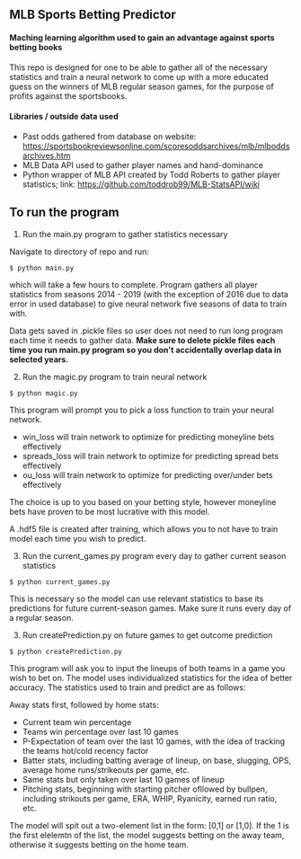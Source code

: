 ## MLB Sports Betting Predictor

#### Maching learning algorithm used to gain an advantage against sports betting books

This repo is designed for one to be able to gather all of the necessary statistics and train a neural network to come up with a more educated guess on the winners of MLB regular season games, for the purpose of profits against the sportsbooks.

#### Libraries / outside data used

- Past odds gathered from database on website: https://sportsbookreviewsonline.com/scoresoddsarchives/mlb/mlboddsarchives.htm
- MLB Data API used to gather player names and hand-dominance
- Python wrapper of MLB API created by Todd Roberts to gather player statistics; link: https://github.com/toddrob99/MLB-StatsAPI/wiki

## To run the program

1. Run the main.py program to gather statistics necessary

Navigate to directory of repo and run:
```
$ python main.py
```
which will take a few hours to complete. Program gathers all player statistics from seasons 2014 - 2019 (with the exception of 2016 due to data error in used database) to give neural network five seasons of data to train with.

Data gets saved in .pickle files so user does not need to run long program each time it needs to gather data. **Make sure to delete pickle files each time you run main.py program so you don't accidentally overlap data in selected years.**

2. Run the magic.py program to train neural network
```
$ python magic.py
```
This program will prompt you to pick a loss function to train your neural network.
- win_loss will train network to optimize for predicting moneyline bets effectively
- spreads_loss will train network to optimize for predicting spread bets effectively
- ou_loss will train network to optimize for predicting over/under bets effectively

The choice is up to you based on your betting style, however moneyline bets have proven to be most lucrative with this model.

A .hdf5 file is created after training, which allows you to not have to train model each time you wish to predict.

3. Run the current_games.py program every day to gather current season statistics
```
$ python current_games.py
```

This is necessary so the model can use relevant statistics to base its predictions for future current-season games. Make sure it runs every day of a regular season.

3. Run createPrediction.py on future games to get outcome prediction
```
$ python createPrediction.py
```

This program will ask you to input the lineups of both teams in a game you wish to bet on. The model uses individualized statistics for the idea of better accuracy. The statistics used to train and predict are as follows:

Away stats first, followed by home stats:
  - Current team win percentage
  - Teams win percentage over last 10 games
  - P-Expectation of team over the last 10 games, with the idea of tracking the teams hot/cold recency factor
  - Batter stats, including batting average of lineup, on base, slugging, OPS, average home runs/strikeouts per game, etc.
  - Same stats but only taken over last 10 games of lineup
  - Pitching stats, beginning with starting pitcher ofllowed by bullpen, including strikouts per game, ERA, WHIP, Ryanicity, earned run ratio, etc.

The model will spit out a two-element list in the form: [0,1] or [1,0]. If the
1 is the first elelemtn of the list, the model suggests betting on the away team, otherwise it suggests betting on the home team.
